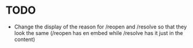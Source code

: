 # TODO

- Change the display of the reason for /reopen and /resolve so that they look the same (/reopen has en embed while /resolve has it just in the content)
